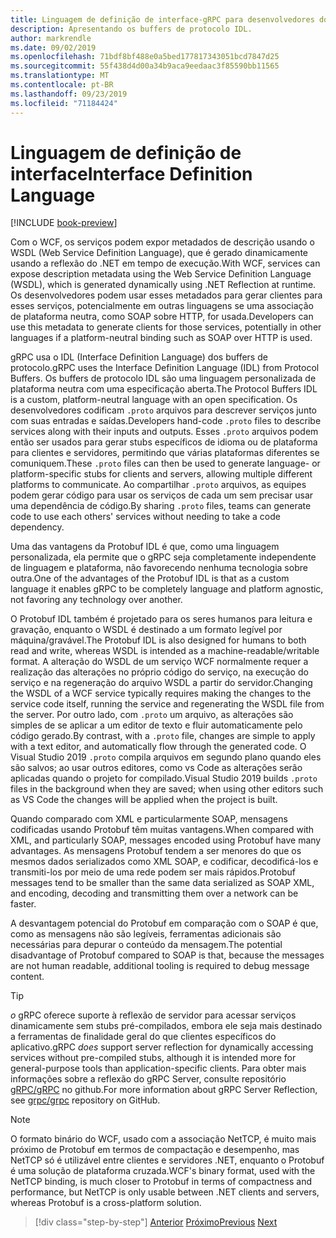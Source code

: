 ```yaml
---
title: Linguagem de definição de interface-gRPC para desenvolvedores do WCF
description: Apresentando os buffers de protocolo IDL.
author: markrendle
ms.date: 09/02/2019
ms.openlocfilehash: 71bdf8bf488e0a5bed177817343051bcd7847d25
ms.sourcegitcommit: 55f438d4d00a34b9aca9eedaac3f85590bb11565
ms.translationtype: MT
ms.contentlocale: pt-BR
ms.lasthandoff: 09/23/2019
ms.locfileid: "71184424"
---
```

# <a name="interface-definition-language"></a><span data-ttu-id="f025c-103">Linguagem de definição de interface</span><span class="sxs-lookup"><span data-stu-id="f025c-103">Interface Definition Language</span></span>

[!INCLUDE [book-preview](../../../includes/book-preview.md)]

<span data-ttu-id="f025c-104">Com o WCF, os serviços podem expor metadados de descrição usando o WSDL (Web Service Definition Language), que é gerado dinamicamente usando a reflexão do .NET em tempo de execução.</span><span class="sxs-lookup"><span data-stu-id="f025c-104">With WCF, services can expose description metadata using the Web Service Definition Language (WSDL), which is generated dynamically using .NET Reflection at runtime.</span></span> <span data-ttu-id="f025c-105">Os desenvolvedores podem usar esses metadados para gerar clientes para esses serviços, potencialmente em outras linguagens se uma associação de plataforma neutra, como SOAP sobre HTTP, for usada.</span><span class="sxs-lookup"><span data-stu-id="f025c-105">Developers can use this metadata to generate clients for those services, potentially in other languages if a platform-neutral binding such as SOAP over HTTP is used.</span></span>

<span data-ttu-id="f025c-106">gRPC usa o IDL (Interface Definition Language) dos buffers de protocolo.</span><span class="sxs-lookup"><span data-stu-id="f025c-106">gRPC uses the Interface Definition Language (IDL) from Protocol Buffers.</span></span> <span data-ttu-id="f025c-107">Os buffers de protocolo IDL são uma linguagem personalizada de plataforma neutra com uma especificação aberta.</span><span class="sxs-lookup"><span data-stu-id="f025c-107">The Protocol Buffers IDL is a custom, platform-neutral language with an open specification.</span></span> <span data-ttu-id="f025c-108">Os desenvolvedores codificam `.proto` arquivos para descrever serviços junto com suas entradas e saídas.</span><span class="sxs-lookup"><span data-stu-id="f025c-108">Developers hand-code `.proto` files to describe services along with their inputs and outputs.</span></span> <span data-ttu-id="f025c-109">Esses `.proto` arquivos podem então ser usados para gerar stubs específicos de idioma ou de plataforma para clientes e servidores, permitindo que várias plataformas diferentes se comuniquem.</span><span class="sxs-lookup"><span data-stu-id="f025c-109">These `.proto` files can then be used to generate language- or platform-specific stubs for clients and servers, allowing multiple different platforms to communicate.</span></span> <span data-ttu-id="f025c-110">Ao compartilhar `.proto` arquivos, as equipes podem gerar código para usar os serviços de cada um sem precisar usar uma dependência de código.</span><span class="sxs-lookup"><span data-stu-id="f025c-110">By sharing `.proto` files, teams can generate code to use each others' services without needing to take a code dependency.</span></span>

<span data-ttu-id="f025c-111">Uma das vantagens da Protobuf IDL é que, como uma linguagem personalizada, ela permite que o gRPC seja completamente independente de linguagem e plataforma, não favorecendo nenhuma tecnologia sobre outra.</span><span class="sxs-lookup"><span data-stu-id="f025c-111">One of the advantages of the Protobuf IDL is that as a custom language it enables gRPC to be completely language and platform agnostic, not favoring any technology over another.</span></span>

<span data-ttu-id="f025c-112">O Protobuf IDL também é projetado para os seres humanos para leitura e gravação, enquanto o WSDL é destinado a um formato legível por máquina/gravável.</span><span class="sxs-lookup"><span data-stu-id="f025c-112">The Protobuf IDL is also designed for humans to both read and write, whereas WSDL is intended as a machine-readable/writable format.</span></span> <span data-ttu-id="f025c-113">A alteração do WSDL de um serviço WCF normalmente requer a realização das alterações no próprio código do serviço, na execução do serviço e na regeneração do arquivo WSDL a partir do servidor.</span><span class="sxs-lookup"><span data-stu-id="f025c-113">Changing the WSDL of a WCF service typically requires making the changes to the service code itself, running the service and regenerating the WSDL file from the server.</span></span> <span data-ttu-id="f025c-114">Por outro lado, com `.proto` um arquivo, as alterações são simples de se aplicar a um editor de texto e fluir automaticamente pelo código gerado.</span><span class="sxs-lookup"><span data-stu-id="f025c-114">By contrast, with a `.proto` file, changes are simple to apply with a text editor, and automatically flow through the generated code.</span></span> <span data-ttu-id="f025c-115">O Visual Studio 2019 `.proto` compila arquivos em segundo plano quando eles são salvos; ao usar outros editores, como vs Code as alterações serão aplicadas quando o projeto for compilado.</span><span class="sxs-lookup"><span data-stu-id="f025c-115">Visual Studio 2019 builds `.proto` files in the background when they are saved; when using other editors such as VS Code the changes will be applied when the project is built.</span></span>

<span data-ttu-id="f025c-116">Quando comparado com XML e particularmente SOAP, mensagens codificadas usando Protobuf têm muitas vantagens.</span><span class="sxs-lookup"><span data-stu-id="f025c-116">When compared with XML, and particularly SOAP, messages encoded using Protobuf have many advantages.</span></span> <span data-ttu-id="f025c-117">As mensagens Protobuf tendem a ser menores do que os mesmos dados serializados como XML SOAP, e codificar, decodificá-los e transmiti-los por meio de uma rede podem ser mais rápidos.</span><span class="sxs-lookup"><span data-stu-id="f025c-117">Protobuf messages tend to be smaller than the same data serialized as SOAP XML, and encoding, decoding and transmitting them over a network can be faster.</span></span>

<span data-ttu-id="f025c-118">A desvantagem potencial do Protobuf em comparação com o SOAP é que, como as mensagens não são legíveis, ferramentas adicionais são necessárias para depurar o conteúdo da mensagem.</span><span class="sxs-lookup"><span data-stu-id="f025c-118">The potential disadvantage of Protobuf compared to SOAP is that, because the messages are not human readable, additional tooling is required to debug message content.</span></span>

> [!TIP]
> <span data-ttu-id="f025c-119">*o* gRPC oferece suporte à reflexão de servidor para acessar serviços dinamicamente sem stubs pré-compilados, embora ele seja mais destinado a ferramentas de finalidade geral do que clientes específicos do aplicativo.</span><span class="sxs-lookup"><span data-stu-id="f025c-119">gRPC *does* support server reflection for dynamically accessing services without pre-compiled stubs, although it is intended more for general-purpose tools than application-specific clients.</span></span> <span data-ttu-id="f025c-120">Para obter mais informações sobre a reflexão do gRPC Server, consulte repositório [gRPC/gRPC](https://github.com/grpc/grpc/blob/master/doc/server-reflection.md) no github.</span><span class="sxs-lookup"><span data-stu-id="f025c-120">For more information about gRPC Server Reflection, see [grpc/grpc](https://github.com/grpc/grpc/blob/master/doc/server-reflection.md) repository on GitHub.</span></span>

> [!NOTE]
> <span data-ttu-id="f025c-121">O formato binário do WCF, usado com a associação NetTCP, é muito mais próximo de Protobuf em termos de compactação e desempenho, mas NetTCP só é utilizável entre clientes e servidores .NET, enquanto o Protobuf é uma solução de plataforma cruzada.</span><span class="sxs-lookup"><span data-stu-id="f025c-121">WCF's binary format, used with the NetTCP binding, is much closer to Protobuf in terms of compactness and performance, but NetTCP is only usable between .NET clients and servers, whereas Protobuf is a cross-platform solution.</span></span>

>[!div class="step-by-step"]
><span data-ttu-id="f025c-122">[Anterior](approach.md)
>[Próximo](network-protocols.md)</span><span class="sxs-lookup"><span data-stu-id="f025c-122">[Previous](approach.md)
[Next](network-protocols.md)</span></span>
